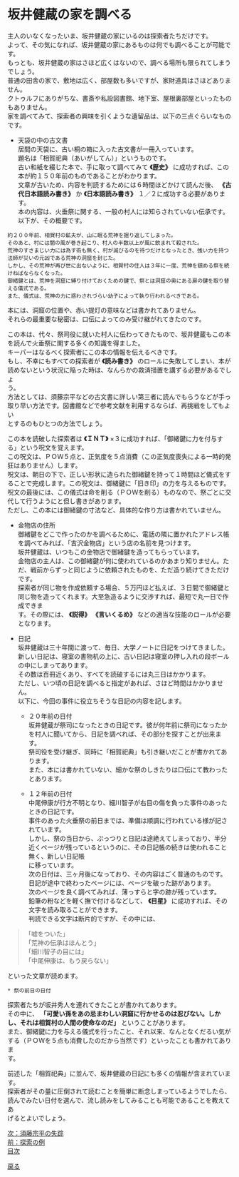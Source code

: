 # 坂井健蔵の家を調べる    

主人のいなくなったいま、坂井健蔵の家にいるのは探索者たちだけです。  
よって、その気になれば、坂井健蔵の家にあるものは何でも調べることが可能です。  
もっとも、坂井健蔵の家はさほど広くはないので、調べる場所も限られてしまうでしょう。  
普通の田舎の家で、敷地は広く、部屋数も多いですが、家財道具はさほどありません。  
クトゥルフにありがちな、書斎や私設図書館、地下室、屋根裏部屋といったものもありません。  
家を調べてみて、探索者の興味を引くような遺留品は、以下の三点ぐらいなものです。  

* 天袋の中の古文書  
居間の天袋に、古い桐の箱に入った古文書が一冊入っています。  
題名は「相賀祀典（あいがしてん）」というものです。  
古い和紙を綴じた本で、手に取って調べてみて **《歴史》** に成功すれば、この本が約１５０年前のものであることがわかります。  
文章が古いため、内容を判読するためには６時間ほどかけて読んだ後、 **《古代日本語読み書き》** か **《日本語読み書き》** １／２に成功する必要があります。  
本の内容は、火垂祭に関する、一般の村人には知らされていない伝承です。以下が、その概要です。  

```language
約２００年前、相賀村の鉱夫が、山に眠る荒神を掘り返してしまった。  
そのあと、村には闇の風が巻き起こり、村人の半数以上が風に飲まれて殺された。  
荒神のすさまじい力には為す術も無く、村が滅びるのを待つだけとなったとき、強い力を持つ法師が災いの元凶である荒神の洞窟を封じた。  
しかし、その荒神が再び世に出ないように、相賀村の住人は３年に一度、荒神を鎮める祭を続けねばならなくなった。  
御緒鍵とは、荒神を洞窟に縛り付けておくための鍵で、祭とは洞窟の奥にある扉の鍵を取り替える儀式である。  
また、儀式は、荒神の力に惑わされづらい幼子によって執り行われるべきである。 
```

本には、洞窟の位置や、赤い提灯の意味などは書かれてありません。  
それらの最重要な秘密は、口伝によってのみ受け継がれてきたのです。  

この本は、代々、祭司役に就いた村人に伝わってきたもので、坂井健蔵もこの本を読んで火垂祭に関する多くの知識を得ました。  
キーパーはなるべく探索者にこの本の情報を伝えるべきです。  
もし、不幸にもすべての探索者が **《読み書き》** のロールに失敗してしまい、本が読めないという状況に陥った時は、なんらかの救済措置を講ずる必要があるでしょ  
う。  
方法としては、須藤宗平などの古文書に詳しい第三者に読んでもらうなどが手っ取り早い方法です。図書館などで参考文献を利用するならば、再挑戦をしてもよい  
とするのもひとつの方法でしょう。  

この本を読破した探索者は **《ＩＮＴ》** ×３に成功すれば、「御緒鍵に力を付与する」という呪文を覚えます。  
この呪文は、ＰＯＷ５点と、正気度を５点消費（この正気度喪失による一時的発狂はありません）します。  
呪文は、朝日の下で、正しい形状に造られた御緒鍵を持って１時間ほど儀式をすることで完成します。この呪文は、御緒鍵に「旧き印」の力を与えるものです。  
呪文の最後には、この儀式は命を削る（ＰＯＷを削る）ものなので、祭ごとに交代して行うようにと但し書きがあります。  
ただし、この本には御緒鍵の寸法など、具体的な作り方は書かれていません。  

* 金物店の住所  
御緒鍵をどこで作ったのかを調べるために、電話の隣に置かれたアドレス帳を調べてみれば、「吉沢金物店」という店の名前を見つけます。  
坂井健蔵は、いつもこの金物店で御緒鍵を造ってもらっています。  
金物店の主人は、この御緒鍵が何に使われているのかあまり知りません。ただ、戦前からずっと同じように依頼されたものを、ただ造り続けてきただけです。  
探索者が同じ物を作成依頼する場合、５万円ほど払えば、３日間で御緒鍵と同じ物を造ってくれます。大至急造るように交渉すれば、最短で丸一日で作成できま  
す。その際には、 **《説得》**  **《言いくるめ》** などの適当な技能のロールが必要となります。  

* 日記  
坂井健蔵は三十年間に渡って、毎日、大学ノートに日記をつけてきました。  
新しい日記は、寝室の書物机の上に、古い日記は寝室の押し入れの段ボールの中にしまってあります。  
その数は百冊近くあり、すべてを読破するには丸三日はかかります。  
ただし、いつ頃の日記を調べると指定があれば、さほど時間はかかりません。  
以下に、今回の事件に役立ちそうな日記の内容を記します。  

	* ２０年前の日付  
坂井健蔵が祭司になったときの日記です。彼が何年前に祭司になったかを村人に聞いてから、日記を調べれば、その部分を探すことが出来ます。  
祭司役を受け継ぎ、同時に「相賀祀典」も引き継いだことが書かれてあります。  
また、本には書かれていない、細かな祭のしきたりは口伝にて教わったとあります。  

	* １２年前の日付  
中尾伸康が行方不明となり、細川智子が右目の傷を負った事件のあったときの日記です。  
事件のあった火垂祭の前日までは、準備は順調に行われている様が記されています。  
しかし、祭の当日から、ぷっつりと日記は途絶えてしまっており、半分近くページが残っているというのに、その日記帳の続きは使われること無く、新しい日記帳  
に移っています。  
次の日付は、三ヶ月後になっており、その内容はごく普通のものです。  
日記が途中で終わったページには、ページを破った跡があります。  
次のページを良く調べてみれば、薄っすらと字の跡が残っています。  
鉛筆の粉などを軽く撫で付けるなどして、 **《目星》** に成功すれば、その文字を読み取ることができます。  
判読できる文字は断片的ですが、その中には、  

> 「嘘をついた」  
> 「荒神の伝承はほんとう」  
> 「細川智子の目には」  
> 「中尾伸康は、もう戻らない」  

といった文章が読めます。  

	* 祭の前日の日付  
探索者たちが坂井秀人を連れてきたことが書かれてあります。  
その中に、 **「可愛い孫をあの忌まわしい洞窟に行かせるのは忍びない。しかし、それは相賀村の人間の使命なのだ」** ということがあります。  
また、御緒鍵に力を与える儀式を行ったこと、それ以来、なんとなくだるい気がする（ＰＯＷを５点も消費したのだから当然です）といったことも書かれてありま  
す。  

前述した「相賀祀典」に並んで、坂井健蔵の日記にも多くの情報が含まれています。  
探索者がその量に圧倒されて読むことを簡単に断念しまっているようでしたら、読んでみたい日付を選んで、流し読みをしてみることも可能であることを教えてあ  
げるとよいでしょう。  

[次：須藤宗平の失踪](030_須藤宗平の失踪.md)  
[前：探索の例](028_探索の例.md)  
[目次](004_シナリオ目次.md)  

<a href="javascript:history.back()">戻る</a>  
